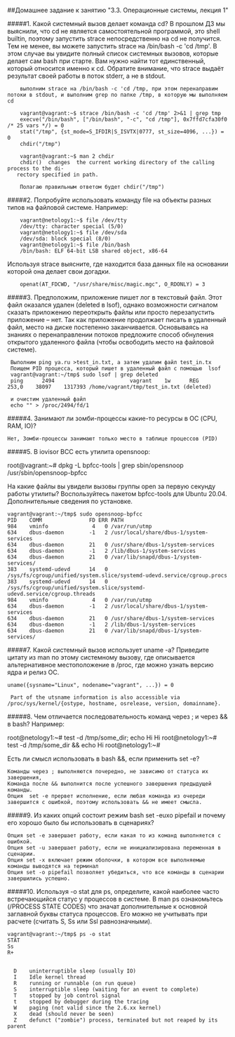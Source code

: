 ##Домашнее задание к занятию "3.3. Операционные системы, лекция 1"

#####1. Какой системный вызов делает команда cd? В прошлом ДЗ мы выяснили, что cd не является самостоятельной программой, это shell builtin, поэтому запустить strace непосредственно на cd не получится. Тем не менее, вы можете запустить strace на /bin/bash -c 'cd /tmp'. В этом случае вы увидите полный список системных вызовов, которые делает сам bash при старте. Вам нужно найти тот единственный, который относится именно к cd. Обратите внимание, что strace выдаёт результат своей работы в поток stderr, а не в stdout.

	    выполним strace на /bin/bash -c 'cd /tmp, при этом перенаправим потоки в stdout, и выполним grep по папке /tmp, в которую мы выполняем cd
	     
        vagrant@vagrant:~$ strace /bin/bash -c 'cd /tmp' 2>&1 | grep tmp
        execve("/bin/bash", ["/bin/bash", "-c", "cd /tmp"], 0x7ffd7cfa30f0 /* 25 vars */) = 0
        stat("/tmp", {st_mode=S_IFDIR|S_ISVTX|0777, st_size=4096, ...}) = 0
        chdir("/tmp")
        
        vagrant@vagrant:~$ man 2 chdir
        chdir()  changes  the current working directory of the calling process to the di‐
       rectory specified in path.
        
        Полагаю правильным ответом будет chdir("/tmp")

#####2. Попробуйте использовать команду file на объекты разных типов на файловой системе. Например:

        vagrant@netology1:~$ file /dev/tty
        /dev/tty: character special (5/0)
        vagrant@netology1:~$ file /dev/sda
        /dev/sda: block special (8/0)
        vagrant@netology1:~$ file /bin/bash
        /bin/bash: ELF 64-bit LSB shared object, x86-64 

Используя strace выясните, где находится база данных file на основании которой она делает свои догадки.

        openat(AT_FDCWD, "/usr/share/misc/magic.mgc", O_RDONLY) = 3

#####3. Предположим, приложение пишет лог в текстовый файл. Этот файл оказался удален (deleted в lsof), однако возможности сигналом сказать приложению переоткрыть файлы или просто перезапустить приложение – нет. Так как приложение продолжает писать в удаленный файл, место на диске постепенно заканчивается. Основываясь на знаниях о перенаправлении потоков предложите способ обнуления открытого удаленного файла (чтобы освободить место на файловой системе).
     
     Выполним ping ya.ru >test_in.txt, а затем удалим файл test_in.tx
     Поищем PID процесса, который пишет в удаленный файл с помощью  lsof 
     vagrant@vagrant:~/tmp$ sudo lsof | grep deleted 
     ping      2494                        vagrant    1w      REG              253,0    38097    1317393 /home/vagrant/tmp/test_in.txt (deleted)
     
     и очистим удаленный файл
     echo "" > /proc/2494/fd/1
     
#####4. Занимают ли зомби-процессы какие-то ресурсы в ОС (CPU, RAM, IO)?

    Нет, Зомби-процессы занимают только место в таблице процессов (PID) 

#####5. В iovisor BCC есть утилита opensnoop:

root@vagrant:~# dpkg -L bpfcc-tools | grep sbin/opensnoop
/usr/sbin/opensnoop-bpfcc

На какие файлы вы увидели вызовы группы open за первую секунду работы утилиты? Воспользуйтесь пакетом bpfcc-tools для Ubuntu 20.04. Дополнительные сведения по установке.

    vagrant@vagrant:~/tmp$ sudo opensnoop-bpfcc
    PID    COMM               FD ERR PATH
    984    vminfo              4   0 /var/run/utmp
    634    dbus-daemon        -1   2 /usr/local/share/dbus-1/system-services
    634    dbus-daemon        21   0 /usr/share/dbus-1/system-services
    634    dbus-daemon        -1   2 /lib/dbus-1/system-services
    634    dbus-daemon        21   0 /var/lib/snapd/dbus-1/system-services/
    383    systemd-udevd      14   0 /sys/fs/cgroup/unified/system.slice/systemd-udevd.service/cgroup.procs
    383    systemd-udevd      14   0 /sys/fs/cgroup/unified/system.slice/systemd-udevd.service/cgroup.threads
    984    vminfo              4   0 /var/run/utmp
    634    dbus-daemon        -1   2 /usr/local/share/dbus-1/system-services
    634    dbus-daemon        21   0 /usr/share/dbus-1/system-services
    634    dbus-daemon        -1   2 /lib/dbus-1/system-services
    634    dbus-daemon        21   0 /var/lib/snapd/dbus-1/system-services/

#####7. Какой системный вызов использует uname -a? Приведите цитату из man по этому системному вызову, где описывается альтернативное местоположение в /proc, где можно узнать версию ядра и релиз ОС.

    uname({sysname="Linux", nodename="vagrant", ...}) = 0
    
     Part of the utsname information is also accessible via /proc/sys/kernel/{ostype, hostname, osrelease, version, domainname}.

#####8. Чем отличается последовательность команд через ; и через && в bash? Например:

root@netology1:~# test -d /tmp/some_dir; echo Hi
Hi
root@netology1:~# test -d /tmp/some_dir && echo Hi
root@netology1:~#

Есть ли смысл использовать в bash &&, если применить set -e?

    Команды через ; выполняются почередно, не зависимо от статуса их завершения,
    Команда после && выполнится после успешного завершения предыдущей команды.
    Опция  set -e прервет исполнение, если любая команда из очереди завершится с ошибкой, поэтому использовать && не имеет смысла.
    
#####9. Из каких опций состоит режим bash set -euxo pipefail и почему его хорошо было бы использовать в сценариях?

    Опция set -e завершает работу, если какая то из команд выполняется с ошибкой.
    Опция set -u завершает работу, если не инициализирована переменная в сценарии.
    Опция set -x включает режим оболочки, в котором все выполняемые команды выводятся на терминал
    Опция set -o pipefail позволяет убедиться, что все команды в сценарии завершились успешно.

#####10. Используя -o stat для ps, определите, какой наиболее часто встречающийся статус у процессов в системе. В man ps ознакомьтесь (/PROCESS STATE CODES) что значат дополнительные к основной заглавной буквы статуса процессов. Его можно не учитывать при расчете (считать S, Ss или Ssl равнозначными).
    
    vagrant@vagrant:~/tmp$ ps -o stat
    STAT
    Ss
    R+
    
    
      D    uninterruptible sleep (usually IO)
      I    Idle kernel thread
      R    running or runnable (on run queue)
      S    interruptible sleep (waiting for an event to complete)
      T    stopped by job control signal
      t    stopped by debugger during the tracing
      W    paging (not valid since the 2.6.xx kernel)
      X    dead (should never be seen)
      Z    defunct ("zombie") process, terminated but not reaped by its parent
    